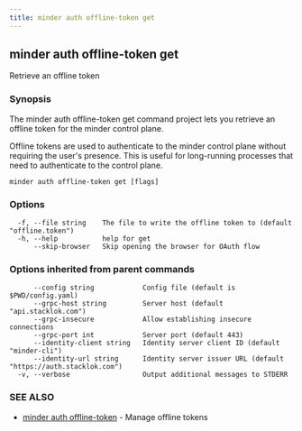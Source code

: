 ```yaml
---
title: minder auth offline-token get
---
```

## minder auth offline-token get

Retrieve an offline token

### Synopsis

The minder auth offline-token get command project lets you retrieve an offline token
for the minder control plane.

Offline tokens are used to authenticate to the minder control plane without
requiring the user's presence. This is useful for long-running processes
that need to authenticate to the control plane.

```
minder auth offline-token get [flags]
```

### Options

```
  -f, --file string    The file to write the offline token to (default "offline.token")
  -h, --help           help for get
      --skip-browser   Skip opening the browser for OAuth flow
```

### Options inherited from parent commands

```
      --config string            Config file (default is $PWD/config.yaml)
      --grpc-host string         Server host (default "api.stacklok.com")
      --grpc-insecure            Allow establishing insecure connections
      --grpc-port int            Server port (default 443)
      --identity-client string   Identity server client ID (default "minder-cli")
      --identity-url string      Identity server issuer URL (default "https://auth.stacklok.com")
  -v, --verbose                  Output additional messages to STDERR
```

### SEE ALSO

* [minder auth offline-token](minder_auth_offline-token.md)	 - Manage offline tokens

